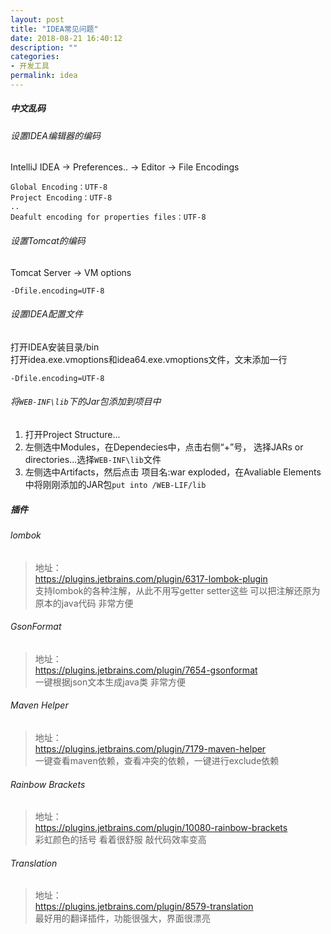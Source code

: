 ```yaml
---
layout: post
title: "IDEA常见问题"
date: 2018-08-21 16:40:12
description: ""
categories:
- 开发工具
permalink: idea
---
```


##### 中文乱码
###### 设置IDEA编辑器的编码
IntelliJ IDEA -> Preferences.. -> Editor -> File Encodings
```vim
Global Encoding：UTF-8
Project Encoding：UTF-8
..
Deafult encoding for properties files：UTF-8
```

###### 设置Tomcat的编码
Tomcat Server -> VM options
```vim
-Dfile.encoding=UTF-8
```

###### 设置IDEA配置文件
打开IDEA安装目录/bin  
打开idea.exe.vmoptions和idea64.exe.vmoptions文件，文末添加一行
```vim
-Dfile.encoding=UTF-8
```

###### 将`WEB-INF\lib`下的Jar包添加到项目中
1. 打开Project Structure...
2. 左侧选中Modules，在Dependecies中，点击右侧“+”号，
   选择JARs or directories...选择`WEB-INF\lib`文件
3. 左侧选中Artifacts，然后点击 项目名:war exploded，在Avaliable Elements中将刚刚添加的JAR包`put into /WEB-LIF/lib`

##### 插件
###### lombok
> 地址：  
> https://plugins.jetbrains.com/plugin/6317-lombok-plugin  
> 支持lombok的各种注解，从此不用写getter setter这些 可以把注解还原为原本的java代码 非常方便

###### GsonFormat
> 地址：  
> https://plugins.jetbrains.com/plugin/7654-gsonformat  
> 一键根据json文本生成java类 非常方便

###### Maven Helper
> 地址：  
> https://plugins.jetbrains.com/plugin/7179-maven-helper  
> 一键查看maven依赖，查看冲突的依赖，一键进行exclude依赖

###### Rainbow Brackets
> 地址：  
> https://plugins.jetbrains.com/plugin/10080-rainbow-brackets  
> 彩虹颜色的括号 看着很舒服 敲代码效率变高

###### Translation
> 地址：  
> https://plugins.jetbrains.com/plugin/8579-translation  
> 最好用的翻译插件，功能很强大，界面很漂亮
